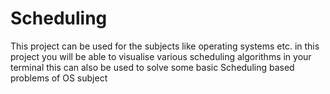 # Scheduling
This project can be used for the subjects like operating systems etc. 
in this project you will be able to visualise various scheduling algorithms in your terminal 
this can also be used to solve some basic Scheduling based problems of OS subject 
